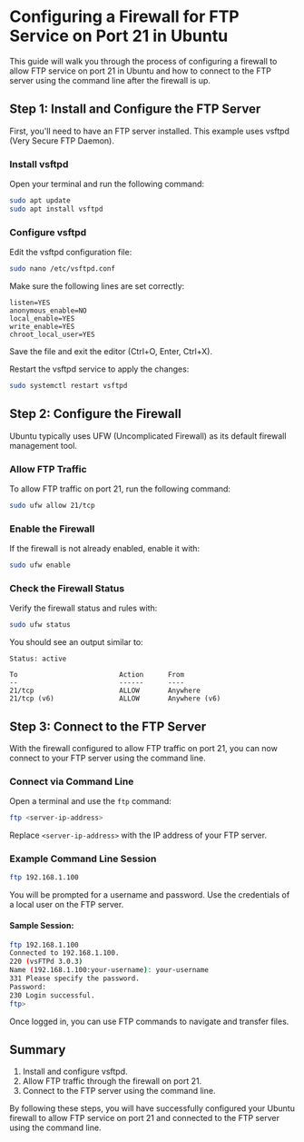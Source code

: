 # Configuring a Firewall for FTP Service on Port 21 in Ubuntu

This guide will walk you through the process of configuring a firewall to allow FTP service on port 21 in Ubuntu and how to connect to the FTP server using the command line after the firewall is up.

## Step 1: Install and Configure the FTP Server

First, you'll need to have an FTP server installed. This example uses vsftpd (Very Secure FTP Daemon).

### Install vsftpd
Open your terminal and run the following command:
```bash
sudo apt update
sudo apt install vsftpd
```

### Configure vsftpd
Edit the vsftpd configuration file:
```bash
sudo nano /etc/vsftpd.conf
```
Make sure the following lines are set correctly:
```plaintext
listen=YES
anonymous_enable=NO
local_enable=YES
write_enable=YES
chroot_local_user=YES
```
Save the file and exit the editor (Ctrl+O, Enter, Ctrl+X).

Restart the vsftpd service to apply the changes:
```bash
sudo systemctl restart vsftpd
```

## Step 2: Configure the Firewall

Ubuntu typically uses UFW (Uncomplicated Firewall) as its default firewall management tool.

### Allow FTP Traffic
To allow FTP traffic on port 21, run the following command:
```bash
sudo ufw allow 21/tcp
```

### Enable the Firewall
If the firewall is not already enabled, enable it with:
```bash
sudo ufw enable
```

### Check the Firewall Status
Verify the firewall status and rules with:
```bash
sudo ufw status
```
You should see an output similar to:
```plaintext
Status: active

To                         Action      From
--                         ------      ----
21/tcp                     ALLOW       Anywhere
21/tcp (v6)                ALLOW       Anywhere (v6)
```

## Step 3: Connect to the FTP Server

With the firewall configured to allow FTP traffic on port 21, you can now connect to your FTP server using the command line.

### Connect via Command Line
Open a terminal and use the `ftp` command:
```bash
ftp <server-ip-address>
```
Replace `<server-ip-address>` with the IP address of your FTP server.

### Example Command Line Session
```bash
ftp 192.168.1.100
```
You will be prompted for a username and password. Use the credentials of a local user on the FTP server.

#### Sample Session:
```bash
ftp 192.168.1.100
Connected to 192.168.1.100.
220 (vsFTPd 3.0.3)
Name (192.168.1.100:your-username): your-username
331 Please specify the password.
Password:
230 Login successful.
ftp>
```

Once logged in, you can use FTP commands to navigate and transfer files.

## Summary
1. Install and configure vsftpd.
2. Allow FTP traffic through the firewall on port 21.
3. Connect to the FTP server using the command line.

By following these steps, you will have successfully configured your Ubuntu firewall to allow FTP service on port 21 and connected to the FTP server using the command line.